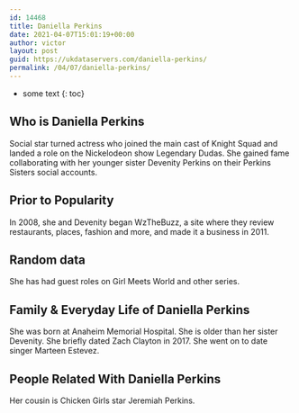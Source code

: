 ```yaml
---
id: 14468
title: Daniella Perkins
date: 2021-04-07T15:01:19+00:00
author: victor
layout: post
guid: https://ukdataservers.com/daniella-perkins/
permalink: /04/07/daniella-perkins/
---
```


* some text
{: toc}


## Who is Daniella Perkins



Social star turned actress who joined the main cast of Knight Squad and landed a role on the Nickelodeon show Legendary Dudas. She gained fame collaborating with her younger sister Devenity Perkins on their Perkins Sisters social accounts. 

                
                
                
## Prior to Popularity



In 2008, she and Devenity began WzTheBuzz, a site where they review restaurants, places, fashion and more, and made it a business in 2011. 

                
                
                
## Random data



She has had guest roles on Girl Meets World and other series. 

                
                
                
## Family & Everyday Life of Daniella Perkins



She was born at Anaheim Memorial Hospital. She is older than her sister Devenity. She briefly dated Zach Clayton in 2017. She went on to date singer Marteen Estevez. 

                
                
                
## People Related With Daniella Perkins



Her cousin is Chicken Girls star Jeremiah Perkins. 

                
              
            
          
          
          